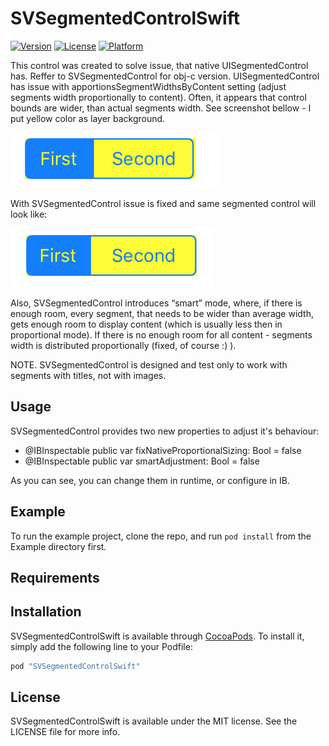 # SVSegmentedControlSwift

[![Version](https://img.shields.io/cocoapods/v/SVSegmentedControlSwift.svg?style=flat)](http://cocoapods.org/pods/SVSegmentedControlSwift)
[![License](https://img.shields.io/cocoapods/l/SVSegmentedControlSwift.svg?style=flat)](http://cocoapods.org/pods/SVSegmentedControlSwift)
[![Platform](https://img.shields.io/cocoapods/p/SVSegmentedControlSwift.svg?style=flat)](http://cocoapods.org/pods/SVSegmentedControlSwift)

This control was created to solve issue, that native UISegmentedControl has. Reffer to SVSegmentedControl for obj-c version.
UISegmentedControl has issue with apportionsSegmentWidthsByContent setting (adjust segments width proportionally to content). Often, it appears that control bounds are wider, than actual segments width. See screenshot bellow - I put yellow color as layer background.

![UISegmentedControl](https://github.com/svilon/SVSegmentedControlSwift/blob/master/Screens/UISegmentedControl.png)

With SVSegmentedControl issue is fixed and same segmented control will look like:

![SVSegmentedControl](https://github.com/svilon/SVSegmentedControlSwift/blob/master/Screens/SVSegmentedControl.png)

Also, SVSegmentedControl introduces “smart” mode, where, if there is enough room, every segment, that needs to be wider than average width, gets enough room to display content (which is usually less then in proportional mode). If there is no enough room for all content - segments width is distributed proportionally (fixed, of course :) ).

NOTE. SVSegmentedControl is designed and test only to work with segments with titles, not with images.

## Usage
SVSegmentedControl provides two new properties to adjust it's behaviour:
* @IBInspectable public var fixNativeProportionalSizing: Bool = false
* @IBInspectable public var smartAdjustment: Bool = false

As you can see, you can change them in runtime, or configure in IB.

## Example

To run the example project, clone the repo, and run `pod install` from the Example directory first.

## Requirements

## Installation

SVSegmentedControlSwift is available through [CocoaPods](http://cocoapods.org). To install
it, simply add the following line to your Podfile:

```ruby
pod "SVSegmentedControlSwift"
```

## License

SVSegmentedControlSwift is available under the MIT license. See the LICENSE file for more info.
